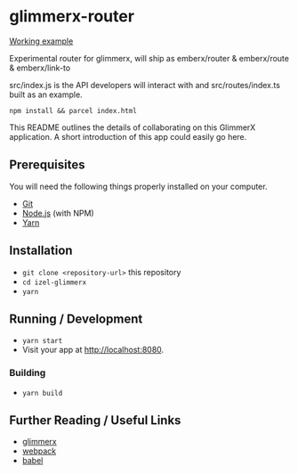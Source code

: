 # glimmerx-router

[Working example](http://emberx-router.surge.sh/)

Experimental router for glimmerx, will ship as emberx/router & emberx/route & emberx/link-to

src/index.js is the API developers will interact with and src/routes/index.ts built as an example.

```
npm install && parcel index.html
```

This README outlines the details of collaborating on this GlimmerX application.
A short introduction of this app could easily go here.

## Prerequisites

You will need the following things properly installed on your computer.

* [Git](https://git-scm.com/)
* [Node.js](https://nodejs.org/) (with NPM)
* [Yarn](https://yarnpkg.com/en/)

## Installation

* `git clone <repository-url>` this repository
* `cd izel-glimmerx`
* `yarn`

## Running / Development

* `yarn start`
* Visit your app at [http://localhost:8080](http://localhost:8080).

### Building

* `yarn build`

## Further Reading / Useful Links

* [glimmerx](http://github.com/glimmerjs/glimmer-experimental/)
* [webpack](https://webpack.js.org/)
* [babel](https://babeljs.io/docs/en/configuration)
